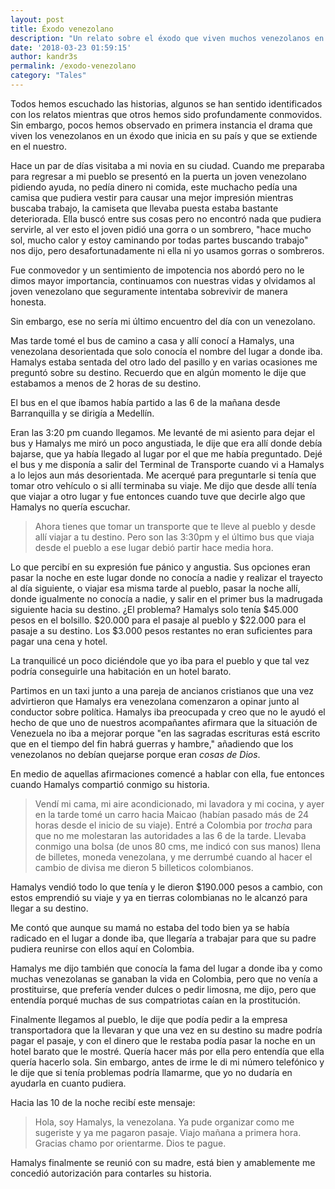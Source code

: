 ```yaml
---
layout: post
title: Éxodo venezolano
description: "Un relato sobre el éxodo que viven muchos venezolanos en Colombia"
date: '2018-03-23 01:59:15'
author: kandr3s
permalink: /exodo-venezolano
category: "Tales"
---
```


Todos hemos escuchado las historias, algunos se han sentido identificados con los relatos mientras que otros hemos sido profundamente conmovidos. Sin embargo, pocos hemos observado en primera instancia el drama que viven los venezolanos en un éxodo que inicia en su país y que se extiende en el nuestro.

Hace un par de días visitaba a mi novia en su ciudad. Cuando me preparaba para regresar a mi pueblo se presentó en la puerta un joven venezolano pidiendo ayuda, no pedía dinero ni comida, este muchacho pedía una camisa que pudiera vestir para causar una mejor impresión mientras buscaba trabajo, la camiseta que llevaba puesta estaba bastante deteriorada. Ella buscó entre sus cosas pero no encontró nada que pudiera servirle, al ver esto el joven pidió una gorra o un sombrero, "hace mucho sol, mucho calor y estoy caminando por todas partes buscando trabajo" nos dijo, pero desafortunadamente ni ella ni yo usamos gorras o sombreros. 

Fue conmovedor y un sentimiento de impotencia nos abordó pero no le dimos mayor importancia, continuamos con nuestras vidas y olvidamos al joven venezolano que seguramente intentaba sobrevivir de manera honesta.

Sin embargo, ese no sería mi último encuentro del día con un venezolano.

Mas tarde tomé el bus de camino a casa y allí conocí a Hamalys, una venezolana desorientada que solo conocía el nombre del lugar a donde iba. Hamalys estaba sentada del otro lado del pasillo y en varias ocasiones me preguntó sobre su destino. Recuerdo que en algún momento le dije que estabamos a menos de 2 horas de su destino.

El bus en el que íbamos había partido a las 6 de la mañana desde Barranquilla y se dirigía a Medellín.

Eran las 3:20 pm cuando llegamos. Me levanté de mi asiento para dejar el bus y Hamalys me miró un poco angustiada, le dije que era allí donde debía bajarse, que ya había llegado al lugar por el que me había preguntado. Dejé el bus y me disponía a salir del Terminal de Transporte cuando vi a Hamalys a lo lejos aun más desorientada. Me acerqué para preguntarle si tenía que tomar otro vehículo o si allí terminaba su viaje. Me dijo que desde allí tenía que viajar a otro lugar y fue entonces cuando tuve que decirle algo que Hamalys no quería escuchar.

> Ahora tienes que tomar un transporte que te lleve al pueblo y desde allí viajar a tu destino. Pero son las 3:30pm y el último bus que viaja desde el pueblo a ese lugar debió partir hace media hora.

Lo que percibí en su expresión fue pánico y angustia. Sus opciones eran pasar la noche en este lugar donde no conocía a nadie y realizar el trayecto al día siguiente, o viajar esa misma tarde al pueblo, pasar la noche allí, donde igualmente no conocía a nadie, y salir en el primer bus la madrugada siguiente hacia su destino. ¿El problema? Hamalys solo tenía $45.000 pesos en el bolsillo. $20.000 para el pasaje al pueblo y $22.000 para el pasaje a su destino. Los $3.000 pesos restantes no eran suficientes para pagar una cena y hotel.

La tranquilicé un poco diciéndole que yo iba para el pueblo y que tal vez podría conseguirle una habitación en un hotel barato.

Partimos en un taxi junto a una pareja de ancianos cristianos que una vez advirtieron que Hamalys era venezolana comenzaron a opinar junto al conductor sobre política. Hamalys iba preocupada y creo que no le ayudó el hecho de que uno de nuestros acompañantes afirmara que la situación de Venezuela no iba a mejorar porque "en las sagradas escrituras está escrito que en el tiempo del fin habrá guerras y hambre," añadiendo que los venezolanos no debían quejarse porque eran _cosas de Dios_.

En medio de aquellas afirmaciones comencé a hablar con ella, fue entonces cuando Hamalys compartió conmigo su historia.
> Vendí mi cama, mi aire acondicionado, mi lavadora y mi cocina, y ayer en la tarde tomé un carro hacia Maicao (habían pasado más de 24 horas desde el inicio de su viaje). Entré a Colombia por _trocha_ para que no me molestaran las autoridades a las 6 de la tarde. Llevaba conmigo una bolsa (de unos 80 cms, me indicó con sus manos) llena de billetes, moneda venezolana, y me derrumbé cuando al hacer el cambio de divisa me dieron 5 billeticos colombianos.

Hamalys vendió todo lo que tenía y le dieron $190.000 pesos a cambio, con estos emprendió su viaje y ya en tierras colombianas no le alcanzó para llegar a su destino. 

Me contó que aunque su mamá no estaba del todo bien ya se había radicado en el lugar a donde iba, que llegaría a trabajar para que su padre pudiera reunirse con ellos aquí en Colombia. 

Hamalys me dijo también que conocía la fama del lugar a donde iba y como muchas venezolanas se ganaban la vida en Colombia, pero que no venía a prostituirse, que prefería vender dulces o pedir limosna, me dijo, pero que entendía porqué muchas de sus compatriotas caían en la prostitución.

Finalmente llegamos al pueblo, le dije que podía pedir a la empresa transportadora que la llevaran y que una vez en su destino su madre podría pagar el pasaje, y con el dinero que le restaba podía pasar la noche en un hotel barato que le mostré. Quería hacer más por ella pero entendía que ella quería hacerlo sola. Sin embargo, antes de irme le di mi número telefónico y le dije que si tenía problemas podría llamarme, que yo no dudaría en ayudarla en cuanto pudiera.

Hacia las 10 de la noche recibí este mensaje:
> Hola, soy Hamalys, la venezolana. Ya pude organizar como me sugeriste y ya me pagaron pasaje. Viajo mañana a primera hora. Gracias chamo por orientarme. Dios te pague.
 
Hamalys finalmente se reunió con su madre, está bien y amablemente me concedió autorización para contarles su historia.